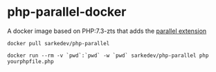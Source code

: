 # php-parallel-docker

A docker image based on PHP:7.3-zts that adds the [parallel extension](https://github.com/krakjoe/parallel)

```
docker pull sarkedev/php-parallel
```

```
docker run --rm -v `pwd`:`pwd` -w `pwd` sarkedev/php-parallel php yourphpfile.php
```
